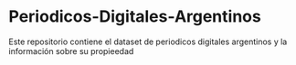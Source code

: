 # Periodicos-Digitales-Argentinos
Este repositorio contiene el dataset de periodicos digitales argentinos y la información sobre su propieedad

